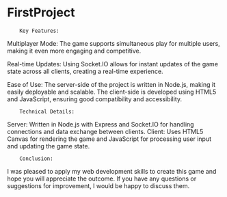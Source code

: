 # FirstProject

		Key Features:

Multiplayer Mode: The game supports simultaneous play for multiple users, making it even more engaging and competitive.

Real-time Updates: Using Socket.IO allows for instant updates of the game state across all clients, creating a real-time experience.

Ease of Use: The server-side of the project is written in Node.js, making it easily deployable and scalable. 
The client-side is developed using HTML5 and JavaScript, ensuring good compatibility and accessibility.

		Technical Details:

Server: Written in Node.js with Express and Socket.IO for handling connections and data exchange between clients.
Client: Uses HTML5 Canvas for rendering the game and JavaScript for processing user input and updating the game state.

		Conclusion:

I was pleased to apply my web development skills to create this game and hope you will appreciate the outcome. If you have any questions or suggestions for improvement, I would be happy to discuss them.
